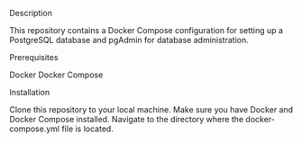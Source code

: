 Description

This repository contains a Docker Compose configuration for setting up a PostgreSQL database and pgAdmin for database administration.

Prerequisites

Docker
Docker Compose

Installation

Clone this repository to your local machine.
Make sure you have Docker and Docker Compose installed.
Navigate to the directory where the docker-compose.yml file is located.
